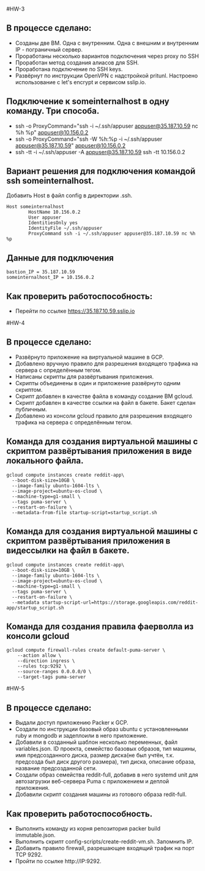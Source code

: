 #HW-3
## В процессе сделано:
 - Созданы две ВМ. Одна с внутренним. Одна с внешним и внутренним IP - пограничный сервер.
 - Проработаны несколько вариантов подключения через proxy по SSH
 - Проработан метод создания алиасов для SSH.
 - Проработана подключение по SSH keys.
 - Развёрнут по инструкции OpenVPN с надстройкой pritunl. Настроено использование с let's encrypt и сервисом sslip.io.

## Подключение к someinternalhost в одну команду. Три способа.
- ssh -o ProxyCommand="ssh -i ~/.ssh/appuser appuser@35.187.10.59 nc %h %p" appuser@10.156.0.2
- ssh -o ProxyCommand="ssh -W %h:%p -i ~/.ssh/appuser appuser@35.187.10.59" appuser@10.156.0.2
- ssh -tt -i ~/.ssh/appuser -A appuser@35.187.10.59 ssh -tt 10.156.0.2

## Вариант решения для подключения командой ssh someinternalhost.
Добавить Host в файл config в директории .ssh.
```
Host someinternalhost
        HostName 10.156.0.2
        User appuser
        IdentitiesOnly yes
        IdentityFile ~/.ssh/appuser
        ProxyCommand ssh -i ~/.ssh/appuser appuser@35.187.10.59 nc %h %p
```

## Данные для подключения
```
bastion_IP = 35.187.10.59
someinternalhost_IP = 10.156.0.2
```

## Как проверить работоспособность:
 - Перейти по ссылке https://35.187.10.59.sslip.io
 
 
 #HW-4
 ## В процессе сделано:
 - Развёрнуто приложение на виртуальной машине в GCP.
 - Добавлено вручную правило для разрешения входящего трафика на сервера с определённым тегом.
 - Написаны скрипты для развёртывания приложения.
 - Скрипты объединены в один и приложение развёрнуто одним скриптом.
 - Скрипт добавлен в качестве файла в команду создание ВМ gcloud.
 - Скрипт добавлен в качестве ссылки на файл в бакете. Бакет сделан публичным.
 - Добавлено из консоли gcloud правило для разрешения входящего трафика на сервера с определённым тегом.

## Команда для создания виртуальной машины с скриптом развёртывания приложения в виде локального файла.
```
gcloud compute instances create reddit-app\
  --boot-disk-size=10GB \
  --image-family ubuntu-1604-lts \
  --image-project=ubuntu-os-cloud \
  --machine-type=g1-small \
  --tags puma-server \
  --restart-on-failure \
  --metadata-from-file startup-script=startup_script.sh
```

## Команда для создания виртуальной машины с скриптом развёртывания приложения в видессылки на файл в бакете.
```
gcloud compute instances create reddit-app\
  --boot-disk-size=10GB \
  --image-family ubuntu-1604-lts \
  --image-project=ubuntu-os-cloud \
  --machine-type=g1-small \
  --tags puma-server \
  --restart-on-failure \
  --metadata startup-script-url=https://storage.googleapis.com/reddit-app/startup_script.sh
```

## Команда для создания правила фаерволла из консоли gcloud
```
gcloud compute firewall-rules create default-puma-server \
    --action allow \
    --direction ingress \
    --rules tcp:9292 \
    --source-ranges 0.0.0.0/0 \
    --target-tags puma-server
```

#HW-5
## В процессе сделано:
 - Выдали доступ приложению Packer к GCP.
 - Создали по инструкции базовый образ ubuntu с установленными ruby и mongodb и задеплоили в него приложение.
 - Добавили в созданный шаблон несколько переменных, файл variables.json. ID проекта, семейство базовых образов, тип машины, имя предсозданного диска, размер диска(не был учтён, т.к. предсозда был диск другого размера), тип диска, описание образа, название предсозданной сети.
 - Создали образ семейства reddit-full, добавив в него systemd unit для автозагрузки веб-сервера Puma с приложением и деплой приложения.
 - Добавили скрипт создания машины из готового образа redit-full.

## Как проверить работоспособность.
 - Выполнить команду из корня репозитория packer build immutable.json.
 - Выполнить скрипт config-scripts/create-reddit-vm.sh. Запомнить IP.
 - Добавить правило firewall, разрешающее входящий трафик на порт TCP 9292.
 - Пройти по ссылке http://IP:9292.
